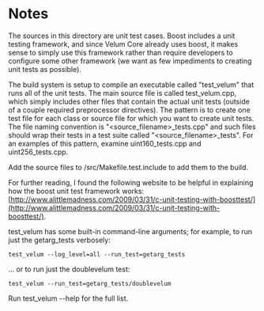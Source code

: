 # Notes
The sources in this directory are unit test cases.  Boost includes a
unit testing framework, and since Velum Core already uses boost, it makes
sense to simply use this framework rather than require developers to
configure some other framework (we want as few impediments to creating
unit tests as possible).

The build system is setup to compile an executable called "test_velum"
that runs all of the unit tests.  The main source file is called
test_velum.cpp, which simply includes other files that contain the
actual unit tests (outside of a couple required preprocessor
directives).  The pattern is to create one test file for each class or
source file for which you want to create unit tests.  The file naming
convention is "<source_filename>_tests.cpp" and such files should wrap
their tests in a test suite called "<source_filename>_tests".  For an
examples of this pattern, examine uint160_tests.cpp and
uint256_tests.cpp.

Add the source files to /src/Makefile.test.include to add them to the build.

For further reading, I found the following website to be helpful in
explaining how the boost unit test framework works:
[http://www.alittlemadness.com/2009/03/31/c-unit-testing-with-boosttest/](http://www.alittlemadness.com/2009/03/31/c-unit-testing-with-boosttest/).

test_velum has some built-in command-line arguments; for
example, to run just the getarg_tests verbosely:

    test_velum --log_level=all --run_test=getarg_tests

... or to run just the doublevelum test:

    test_velum --run_test=getarg_tests/doublevelum

Run  test_velum --help   for the full list.

